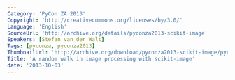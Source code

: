 ```yaml
---
Category: 'PyCon ZA 2013'
Copyright: 'http://creativecommons.org/licenses/by/3.0/'
Language: 'English'
SourceUrl: 'http://archive.org/details/pyconza2013-scikit-image'
Speakers: [Stefan van der Walt]
Tags: [pyconza, pyconza2013]
ThumbnailUrl: 'http://archive.org/download/pyconza2013-scikit-image/pyconza2013-scikit-image.thumbs/pyconza2013-scikit-image_000330.jpg'
Title: 'A random walk in image processing with scikit-image'
date: '2013-10-03'
---
```

